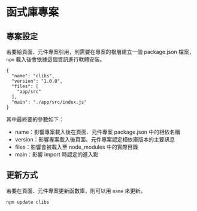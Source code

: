 # 函式庫專案

## 專案設定

若要給頁面、元件專案引用，則需要在專案的根層建立一個 package.json 檔案，```npm``` 載入後會依據這個資訊進行軟體安裝。

```
{
  "name": "clibs",
  "version": "1.0.0",
  "files": [
    "app/src"
  ],
  "main": "./app/src/index.js"
}
```

其中最終要的參數如下：

+ name：影響專案載入後在頁面、元件專案 package.json 中的相依名稱
+ version：影響專案載入後頁面、元件專案認定相依庫版本的主要訊息
+ files：影響會被載入至 node_modules 中的實際目錄
+ main：影響 import 時認定的進入點

## 更新方式

若要在頁面、元件專案更新函數庫，則可以用 ```name``` 來更新。

```
npm update clibs
```
